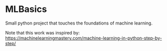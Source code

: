 # MLBasics
Small python project that touches the foundations of machine learning.

Note that this work was inspired by: https://machinelearningmastery.com/machine-learning-in-python-step-by-step/ 
